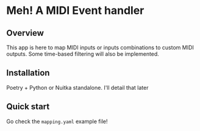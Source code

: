 # Meh! A MIDI Event handler

## Overview

This app is here to map MIDI inputs or inputs combinations to custom MIDI outputs.
Some time-based filtering will also be implemented.  

## Installation

Poetry + Python or Nuitka standalone. I'll detail that later 

## Quick start

Go check the `mapping.yaml` example file!
 